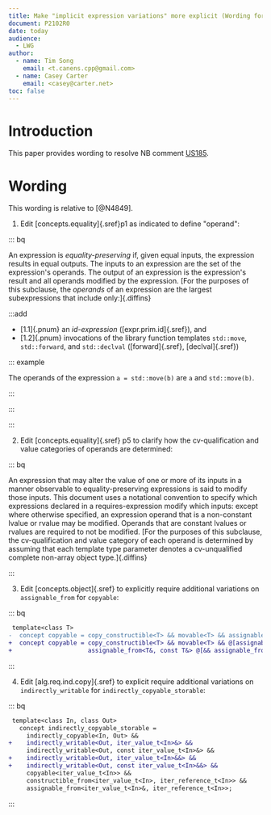 ```yaml
---
title: Make "implicit expression variations" more explicit (Wording for US185)
document: P2102R0
date: today
audience:
  - LWG
author:
  - name: Tim Song
    email: <t.canens.cpp@gmail.com>
  - name: Casey Carter
    email: <casey@carter.net>
toc: false
---
```


# Introduction
This paper provides wording to resolve NB comment [US185](https://github.com/cplusplus/nbballot/issues/183).

# Wording
This wording is relative to [@N4849].

1. Edit [concepts.equality]{.sref}p1 as indicated to define "operand":

::: bq

An expression is _equality-preserving_ if, given equal inputs, the expression results in equal outputs. The inputs to an expression are the set of the expression's operands. The output of an expression is the expression's result and all operands modified by the expression. [For the purposes of this subclause, the _operands_ of an expression are the largest subexpressions that include only:]{.diffins}

:::add

 - [1.1]{.pnum} an _id-expression_ ([expr.prim.id]{.sref}), and
 - [1.2]{.pnum} invocations of the library function templates `std::move`, `std::forward`, and `std::declval` ([forward]{.sref}, [declval]{.sref})

::: example

The operands of the expression `a = std::move(b)` are `a` and `std::move(b)`.

:::

:::

:::

2. Edit [concepts.equality]{.sref} p5 to clarify how the cv-qualification and value categories of operands are determined:

::: bq

An expression that may alter the value of one or more of its inputs in a manner observable to equality-preserving expressions is said to modify those inputs. This document uses a notational convention to specify which expressions declared in a requires-expression modify which inputs: except where otherwise specified, an expression operand that is a non-constant lvalue or rvalue may be modified. Operands that are constant lvalues or rvalues are required to not be modified. [For the purposes of this subclause, the cv-qualification and value category of each operand is determined by assuming that each template type parameter denotes a cv-unqualified
complete non-array object type.]{.diffins}

:::

3. Edit [concepts.object]{.sref} to explicitly require additional variations on `assignable_from` for `copyable`:

::: bq

```diff
 template<class T>
-  concept copyable = copy_constructible<T> && movable<T> && assignable_from<T&, const T&>;
+  concept copyable = copy_constructible<T> && movable<T> && @[assignable_from<T&, T&> &&]{.diffins}@
+                     assignable_from<T&, const T&> @[&& assignable_from<T&, const T>]{.diffins}@;
```

:::

4. Edit [alg.req.ind.copy]{.sref} to explicit require additional variations on `indirectly_writable` for `indirectly_copyable_storable`:

::: bq

```diff
 template<class In, class Out>
   concept indirectly_copyable_storable =
     indirectly_copyable<In, Out> &&
+    indirectly_writable<Out, iter_value_t<In>&> &&
     indirectly_writable<Out, const iter_value_t<In>&> &&
+    indirectly_writable<Out, iter_value_t<In>&&> &&
+    indirectly_writable<Out, const iter_value_t<In>&&> &&
     copyable<iter_value_t<In>> &&
     constructible_from<iter_value_t<In>, iter_reference_t<In>> &&
     assignable_from<iter_value_t<In>&, iter_reference_t<In>>;

```

:::
